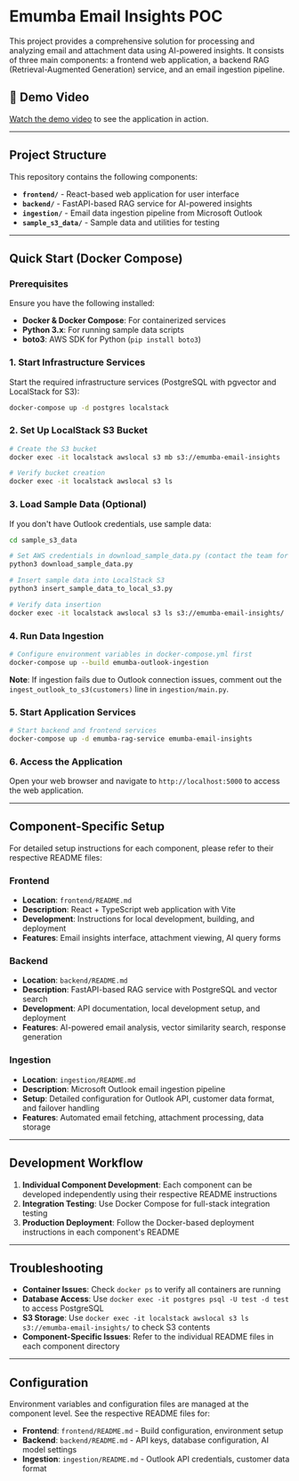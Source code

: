 # Emumba Email Insights POC

This project provides a comprehensive solution for processing and analyzing email and attachment data using AI-powered insights. It consists of three main components: a frontend web application, a backend RAG (Retrieval-Augmented Generation) service, and an email ingestion pipeline.

## 🎥 Demo Video

[Watch the demo video](https://drive.google.com/file/d/1Cu49Nuc4yV5AQ7zJKra8HJCS4n745Lvr/view) to see the application in action.

---

## Project Structure

This repository contains the following components:

- **`frontend/`** - React-based web application for user interface
- **`backend/`** - FastAPI-based RAG service for AI-powered insights
- **`ingestion/`** - Email data ingestion pipeline from Microsoft Outlook
- **`sample_s3_data/`** - Sample data and utilities for testing

---

## Quick Start (Docker Compose)

### Prerequisites

Ensure you have the following installed:

-   **Docker & Docker Compose**: For containerized services
-   **Python 3.x**: For running sample data scripts
-   **boto3**: AWS SDK for Python (`pip install boto3`)

### 1. Start Infrastructure Services

Start the required infrastructure services (PostgreSQL with pgvector and LocalStack for S3):

```bash
docker-compose up -d postgres localstack
```

### 2. Set Up LocalStack S3 Bucket

```bash
# Create the S3 bucket
docker exec -it localstack awslocal s3 mb s3://emumba-email-insights

# Verify bucket creation
docker exec -it localstack awslocal s3 ls
```

### 3. Load Sample Data (Optional)

If you don't have Outlook credentials, use sample data:

```bash
cd sample_s3_data

# Set AWS credentials in download_sample_data.py (contact the team for credentials)
python3 download_sample_data.py

# Insert sample data into LocalStack S3
python3 insert_sample_data_to_local_s3.py

# Verify data insertion
docker exec -it localstack awslocal s3 ls s3://emumba-email-insights/
```

### 4. Run Data Ingestion

```bash
# Configure environment variables in docker-compose.yml first
docker-compose up --build emumba-outlook-ingestion
```

**Note**: If ingestion fails due to Outlook connection issues, comment out the `ingest_outlook_to_s3(customers)` line in `ingestion/main.py`.

### 5. Start Application Services

```bash
# Start backend and frontend services
docker-compose up -d emumba-rag-service emumba-email-insights
```

### 6. Access the Application

Open your web browser and navigate to `http://localhost:5000` to access the web application.

---

## Component-Specific Setup

For detailed setup instructions for each component, please refer to their respective README files:

### Frontend
- **Location**: `frontend/README.md`
- **Description**: React + TypeScript web application with Vite
- **Development**: Instructions for local development, building, and deployment
- **Features**: Email insights interface, attachment viewing, AI query forms

### Backend
- **Location**: `backend/README.md`
- **Description**: FastAPI-based RAG service with PostgreSQL and vector search
- **Development**: API documentation, local development setup, and deployment
- **Features**: AI-powered email analysis, vector similarity search, response generation

### Ingestion
- **Location**: `ingestion/README.md`
- **Description**: Microsoft Outlook email ingestion pipeline
- **Setup**: Detailed configuration for Outlook API, customer data format, and failover handling
- **Features**: Automated email fetching, attachment processing, data storage

---

## Development Workflow

1. **Individual Component Development**: Each component can be developed independently using their respective README instructions
2. **Integration Testing**: Use Docker Compose for full-stack integration testing
3. **Production Deployment**: Follow the Docker-based deployment instructions in each component's README

---

## Troubleshooting

- **Container Issues**: Check `docker ps` to verify all containers are running
- **Database Access**: Use `docker exec -it postgres psql -U test -d test` to access PostgreSQL
- **S3 Storage**: Use `docker exec -it localstack awslocal s3 ls s3://emumba-email-insights/` to check S3 contents
- **Component-Specific Issues**: Refer to the individual README files in each component directory

---

## Configuration

Environment variables and configuration files are managed at the component level. See the respective README files for:

- **Frontend**: `frontend/README.md` - Build configuration, environment setup
- **Backend**: `backend/README.md` - API keys, database configuration, AI model settings  
- **Ingestion**: `ingestion/README.md` - Outlook API credentials, customer data format

